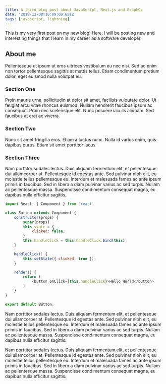 ```yaml
---
title: A third blog post about JavaScript, Next.js and GraphQL
date: '2018-12-08T16:09:00.651Z'
tags: [javascript, lightning]
---
```


This is my very first post on my new blog! Here, I will be posting
new and interesting things that I learn in my career as a software
developer.

## About me

Pellentesque ut ipsum ut eros ultrices vestibulum eu nec nisi. Sed ac enim non tortor pellentesque sagittis at mattis tellus. Etiam condimentum pretium dolor, eget euismod nulla volutpat eu.

### Section One

Proin mauris urna, sollicitudin at dolor sit amet, facilisis vulputate dolor. Ut feugiat arcu vitae rhoncus euismod. Nullam hendrerit faucibus ipsum ac consequat. Proin nec scelerisque elit. Nunc posuere iaculis aliquam. Sed faucibus at erat ac viverra.

### Section Two

Nunc sit amet fringilla eros. Etiam a luctus nunc. Nulla id varius enim, quis dapibus purus. Etiam sit amet porttitor lacus.

### Section Three

Nam porttitor sodales lectus. Duis aliquam fermentum elit, et pellentesque dui ullamcorper at. Pellentesque id egestas ante. Sed pulvinar nibh elit, eu molestie tellus pellentesque eu. Interdum et malesuada fames ac ante ipsum primis in faucibus. Sed in libero a diam pulvinar varius ac sed turpis. Nullam ac pellentesque massa. Suspendisse condimentum consequat magna, eu dapibus nulla efficitur sagittis.

```js
import React, { Component } from 'react'

class Button extends Component {
    constructor(props) {
        super(props)
        this.state = {
            clicked: false;
        }
        this.handleClick = this.handleClick.bind(this);
    }

    handleClick() {
        this.setState({ clicked: true });
    }

    render() {
        return (
            <button onClick={this.handleClick}>Hello World</button>
        )
    }
}

export default Button;
```

Nam porttitor sodales lectus. Duis aliquam fermentum elit, et pellentesque dui ullamcorper at. Pellentesque id egestas ante. Sed pulvinar nibh elit, eu molestie tellus pellentesque eu. Interdum et malesuada fames ac ante ipsum primis in faucibus. Sed in libero a diam pulvinar varius ac sed turpis. Nullam ac pellentesque massa. Suspendisse condimentum consequat magna, eu dapibus nulla efficitur sagittis.

Nam porttitor sodales lectus. Duis aliquam fermentum elit, et pellentesque dui ullamcorper at. Pellentesque id egestas ante. Sed pulvinar nibh elit, eu molestie tellus pellentesque eu. Interdum et malesuada fames ac ante ipsum primis in faucibus. Sed in libero a diam pulvinar varius ac sed turpis. Nullam ac pellentesque massa. Suspendisse condimentum consequat magna, eu dapibus nulla efficitur sagittis.
